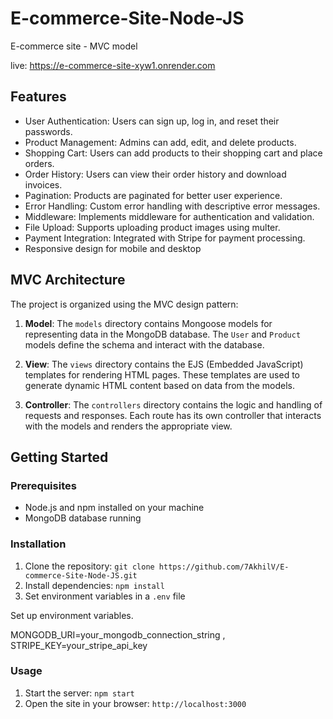 # E-commerce-Site-Node-JS
E-commerce site - MVC model

live: https://e-commerce-site-xyw1.onrender.com

## Features

- User Authentication: Users can sign up, log in, and reset their passwords.
- Product Management: Admins can add, edit, and delete products.
- Shopping Cart: Users can add products to their shopping cart and place orders.
- Order History: Users can view their order history and download invoices.
- Pagination: Products are paginated for better user experience.
- Error Handling: Custom error handling with descriptive error messages.
- Middleware: Implements middleware for authentication and validation.
- File Upload: Supports uploading product images using multer.
- Payment Integration: Integrated with Stripe for payment processing.
- Responsive design for mobile and desktop

## MVC Architecture

The project is organized using the MVC design pattern:

1. **Model**: The `models` directory contains Mongoose models for representing data in the MongoDB database. 
The `User` and `Product` models define the schema and interact with the database.

2. **View**: The `views` directory contains the EJS (Embedded JavaScript) templates for rendering HTML pages. 
These templates are used to generate dynamic HTML content based on data from the models.

3. **Controller**: The `controllers` directory contains the logic and handling of requests and responses. 
Each route has its own controller that interacts with the models and renders the appropriate view.

## Getting Started

### Prerequisites

- Node.js and npm installed on your machine
- MongoDB database running

### Installation

1. Clone the repository: `git clone https://github.com/7AkhilV/E-commerce-Site-Node-JS.git`
2. Install dependencies: `npm install`
3. Set environment variables in a `.env` file

Set up environment variables.

MONGODB_URI=your_mongodb_connection_string ,
STRIPE_KEY=your_stripe_api_key

### Usage

1. Start the server: `npm start`
2. Open the site in your browser: `http://localhost:3000`

